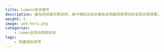 ```yaml
---
title: Lumens技术细节
description: 缓存的间接光照采样，用于模拟动态对象和未构建场景预览的全局光照效果。
weight: 2
image: ue5-hero.png
categories:
    - Lumen全局光照和反射
tags:
    - 构建虚拟世界
---
```

